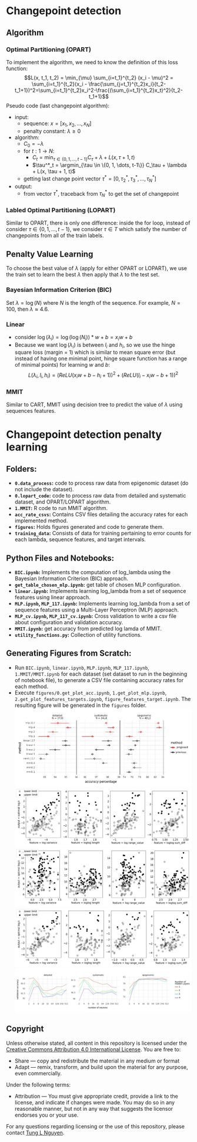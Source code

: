 # Changepoint detection
## Algorithm
### Optimal Partitioning (OPART)
To implement the algorithm, we need to know the definition of this loss function:
$$L(x, t_1, t_2) = \min_{\mu} \sum_{i=t_1}^{t_2} (x_i - \mu)^2 = \sum_{i=t_1}^{t_2}(x_i - \frac{\sum_{j=t_1}^{t_2}x_i}{t_2-t_1+1})^2=\sum_{i=t_1}^{t_2}x_i^2-\frac{(\sum_{i=t_1}^{t_2}x_t)^2}{t_2-t_1+1}$$
Pseudo code (last changepoint algorithm):
- input:
    - sequence: $x = [x_1, x_2, \dots, x_N]$
    - penalty constant: $\lambda \geq 0$
- algorithm:
    - $C_0 = -\lambda$
    - for $t:1 \rightarrow N$:
        - $C_t = \min_{\tau \in \{0, 1, \dots, t-1\}} C_\tau + \lambda + L(x, \tau + 1, t)$
        - $\tau^*_t = \argmin_{\tau \in \{0, 1, \dots, t-1\}} C_\tau + \lambda + L(x, \tau + 1, t)$
    - getting last change point vector $\tau^* = [0, \tau^*_2, \tau^*_3, \dots, \tau^*_N]$
- output:
    - from vector $\tau^*$, traceback from $\tau^*_N$ to get the set of changepoint

### Labled Optimal Partitioning (LOPART)
Similar to OPART, there is only one difference: inside the for loop, instead of consider $\tau \in \{0, 1, \dots, t-1\}$, we consider $\tau \in T$ which satisfy the number of changepoints from all of the train labels.

## Penalty Value Learning
To choose the best value of $\lambda$ (apply for either OPART or LOPART), we use the train set to learn the best $\lambda$ then apply that $\lambda$ to the test set.

### Bayesian Information Criterion (BIC)
Set $\lambda = \log(N)$ where $N$ is the length of the sequence. For example, $N = 100$, then $\lambda \approx 4.6$.

### Linear
- consider $\log(\lambda_i) = \log(\log(N_i))*w + b = x_iw + b$
- Because we want $\log(\lambda_i)$ is between $l_i$ and $h_i$, so we use the hinge square loss (margin = 1) which is similar to mean square error (but instead of having one minimal point, hinge square function has a range of minimal points) for learning $w$ and $b$:
$$L(\lambda_i, l_i, h_i) = \big(ReLU(x_iw+b - h_i + 1)\big)^2 + \big(ReLU(l_i - x_iw - b + 1)\big)^2$$

### MMIT
Similar to CART, MMIT using decision tree to predict the value of $\lambda$ using sequences features.

# Changepoint detection penalty learning

## Folders:
- **`0.data_process`:** code to process raw data from epigenomic dataset (do not include the dataset).
- **`0.lopart_code`:** code to process raw data from detailed and systematic dataset, and OPART/LOPART algorithm.
- **`1.MMIT`:** R code to run MMIT algorithm.
- **`acc_rate_csvs`:** Contains CSV files detailing the accuracy rates for each implemented method.
- **`figures`:** Holds figures generated and code to generate them.
- **`training_data`:** Consists of data for training pertaining to error counts for each lambda, sequence features, and target intervals.

## Python Files and Notebooks:
- **`BIC.ipynb`:** Implements the computation of log_lambda using the Bayesian Information Criterion (BIC) approach.
- **`get_table_chosen_mlp.ipynb`:** get table of chosen MLP configuration.
- **`linear.ipynb`:** Implements learning log_lambda from a set of sequence features using linear approach.
- **`MLP.ipynb`, `MLP_117.ipynb`:** Implements learning log_lambda from a set of sequence features using a Multi-Layer Perceptron (MLP) approach.
- **`MLP_cv.ipynb`, `MLP_117_cv.ipynb`:** Cross validation to write a csv file about configuration and validation accuracy.
- **`MMIT.ipynb`:** get accuracy from predicted log lamda of MMIT.
- **`utility_functions.py`:** Collection of utility functions.

## Generating Figures from Scratch:
  - Run `BIC.ipynb`, `linear.ipynb`, `MLP.ipynb`, `MLP_117.ipynb`, `1.MMIT/MMIT.ipynb` for each dataset (set dataset to run in the beginning of notebook file), to generate a CSV file containing accuracy rates for each method.
  - Execute `figures/0.get_plot_acc.ipynb`, `1.get_plot_mlp.ipynb`, `2.get_plot_features_targets.ipynb`, `figure_features_target.ipynb`. The resulting figure will be generated in the `figures` folder.
    ![Plot](figures/acc_compare.jpg)
    ![Plot](figures/features_targets_detailed.jpg)
    ![Plot](figures/features_targets_epigenomic.jpg)
    ![Plot](figures/features_targets_systematic.jpg)
    ![Plot](figures/mlp.jpg)

## Copyright

Unless otherwise stated, all content in this repository is licensed under the [Creative Commons Attribution 4.0 International License](https://creativecommons.org/licenses/by/4.0/). You are free to:

- Share — copy and redistribute the material in any medium or format
- Adapt — remix, transform, and build upon the material for any purpose, even commercially.

Under the following terms:
- Attribution — You must give appropriate credit, provide a link to the license, and indicate if changes were made. You may do so in any reasonable manner, but not in any way that suggests the licensor endorses you or your use.

For any questions regarding licensing or the use of this repository, please contact [Tung L Nguyen](mailto:nguyenlamtung10@gmail.com).